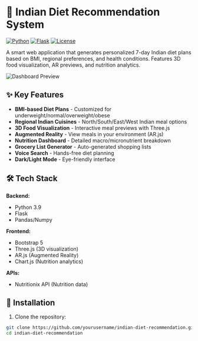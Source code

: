 # 🍛 Indian Diet Recommendation System

[![Python](https://img.shields.io/badge/Python-3.9%2B-blue)](https://www.python.org/)
[![Flask](https://img.shields.io/badge/Flask-2.0.1-green)](https://flask.palletsprojects.com/)
[![License](https://img.shields.io/badge/License-MIT-orange)](LICENSE)

A smart web application that generates personalized 7-day Indian diet plans based on BMI, regional preferences, and health conditions. Features 3D food visualization, AR previews, and nutrition analytics.

![Dashboard Preview](static/images/screenshot.png)

## ✨ Key Features

- **BMI-based Diet Plans** - Customized for underweight/normal/overweight/obese
- **Regional Indian Cuisines** - North/South/East/West Indian meal options
- **3D Food Visualization** - Interactive meal previews with Three.js
- **Augmented Reality** - View meals in your environment (AR.js)
- **Nutrition Dashboard** - Detailed macro/micronutrient breakdown
- **Grocery List Generator** - Auto-generated shopping lists
- **Voice Search** - Hands-free diet planning
- **Dark/Light Mode** - Eye-friendly interface

## 🛠 Tech Stack

**Backend:**
- Python 3.9
- Flask
- Pandas/Numpy

**Frontend:**
- Bootstrap 5
- Three.js (3D visualization)
- AR.js (Augmented Reality)
- Chart.js (Nutrition analytics)

**APIs:**
- Nutritionix API (Nutrition data)

## 🚀 Installation

1. Clone the repository:
```bash
git clone https://github.com/yourusername/indian-diet-recommendation.git
cd indian-diet-recommendation
